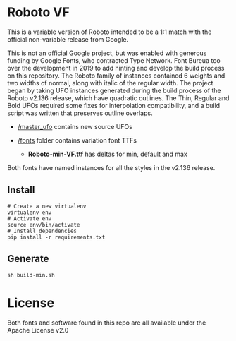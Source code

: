 # Roboto VF

This is a variable version of Roboto intended to be a 1:1 match with the official non-variable release from Google.

This is not an official Google project, but was enabled with generous funding by Google Fonts, who contracted Type Network.
Font Bureua too over the development in 2019 to add hinting and develop the build process on this repository. The Roboto family of instances contained 6 weights and two widths of normal, along with italic of the regular width.
The project began by taking UFO instances generated during the build process of the Roboto v2.136 release, which have quadratic outlines. 
The Thin, Regular and Bold UFOs required some fixes for interpolation compatibility, and a build script was written that preserves outline overlaps.

* [/master_ufo](master_ufo/) contains new source UFOs

* [/fonts](fonts/) folder contains variation font TTFs

  * **Roboto-min-VF.ttf** has deltas for min, default and max

Both fonts have named instances for all the styles in the v2.136 release.

## Install

    # Create a new virtualenv
    virtualenv env
    # Activate env
    source env/bin/activate
    # Install dependencies
    pip install -r requirements.txt

## Generate

    sh build-min.sh

# License

Both fonts and software found in this repo are all available under the Apache License v2.0
